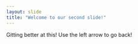 ```yaml
---
layout: slide
title: "Welcome to our second slide!"
---
```

Gitting better at this!
Use the left arrow to go back!
